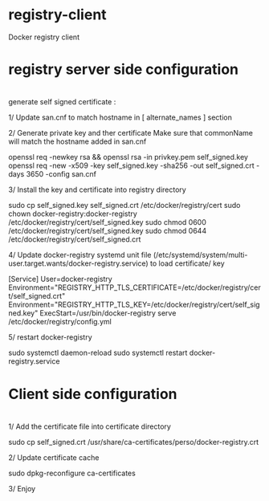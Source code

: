 # registry-client
Docker registry client

#
# registry server side configuration
#

generate self signed certificate :

1/ Update san.cnf to match hostname in [ alternate_names ] section

2/ Generate private key and ther certificate
   Make sure that commonName will match the hostname added in san.cnf

openssl req -newkey rsa && openssl rsa -in privkey.pem self_signed.key
openssl req -new -x509 -key self_signed.key -sha256 -out self_signed.crt -days 3650 -config san.cnf

3/ Install the key and certificate into registry directory

sudo cp self_signed.key self_signed.crt /etc/docker/registry/cert
sudo chown docker-registry:docker-registry /etc/docker/registry/cert/self_signed.key
sudo chmod 0600 /etc/docker/registry/cert/self_signed.key
sudo chmod 0644 /etc/docker/registry/cert/self_signed.crt

4/ Update docker-registry systemd unit file (/etc/systemd/system/multi-user.target.wants/docker-registry.service) to load certificate/ key

[Service]
User=docker-registry
Environment="REGISTRY_HTTP_TLS_CERTIFICATE=/etc/docker/registry/cert/self_signed.crt"
Environment="REGISTRY_HTTP_TLS_KEY=/etc/docker/registry/cert/self_signed.key"
ExecStart=/usr/bin/docker-registry serve /etc/docker/registry/config.yml

5/ restart docker-registry

sudo systemctl daemon-reload
sudo systemctl restart docker-registry.service

#
# Client side configuration
#

1/ Add the certificate file into certificate directory

sudo cp self_signed.crt /usr/share/ca-certificates/perso/docker-registry.crt

2/ Update certificate cache

sudo dpkg-reconfigure ca-certificates

3/ Enjoy
